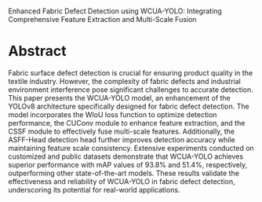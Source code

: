 # 
Enhanced Fabric Defect Detection using WCUA-YOLO: Integrating Comprehensive Feature Extraction and Multi-Scale Fusion
# Abstract
Fabric surface defect detection is crucial for ensuring product quality in the textile industry. However, the complexity of fabric defects and industrial environment interference pose significant challenges to accurate detection. This paper presents the WCUA-YOLO model, an enhancement of the YOLOv8 architecture specifically designed for fabric defect detection. The model incorporates the WIoU loss function to optimize detection performance, the CUConv module to enhance feature extraction, and the CSSF module to effectively fuse multi-scale features. Additionally, the ASFF-Head detection head further improves detection accuracy while maintaining feature scale consistency. Extensive experiments conducted on customized and public datasets demonstrate that WCUA-YOLO achieves superior performance with mAP values of 93.8% and 51.4%, respectively, outperforming other state-of-the-art models. These results validate the effectiveness and reliability of WCUA-YOLO in fabric defect detection, underscoring its potential for real-world applications.

